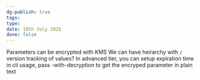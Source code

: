 ```yaml
---
dg-publish: true
tags: 
type: 
date: 19th July 2025
done: false
---
```

Parameters can be encrypted with KMS
We can have heirarchy with `/`
version tracking of values?
In advanced tier, you can setup expiration time
in cli usage, pass -with-decryption to get the encryped parameter in plain text 